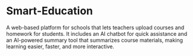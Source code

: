 # Smart-Education
A web-based platform for schools that lets teachers upload courses and homework for students. It includes an AI chatbot for quick assistance and an AI-powered summary tool that summarizes course materials, making learning easier, faster, and more interactive.
